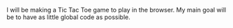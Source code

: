 I will be making a Tic Tac Toe game to play in the browser.
My main goal will be to have as little global code as possible.
